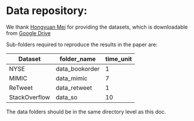 # Data repository:

We thank [Hongyuan Mei](https://arxiv.org/abs/1612.09328) for providing 
the datasets, which is downloadable from 
[Google Drive](https://drive.google.com/drive/folders/0BwqmV0EcoUc8UklIR1BKV25YR1U)

Sub-folders required to reproduce the results in the paper are:

| Dataset | folder_name | time_unit |
| --- | --- | ---|
| NYSE | data_bookorder | 1 |
| MIMIC | data_mimic | 7 |
| ReTweet | data_retweet | 1 |
| StackOverflow | data_so | 10 |

The data folders should be in the same directory level as this doc. 